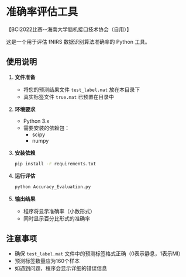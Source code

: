 # 准确率评估工具

【BCI2022比赛--海南大学脑机接口技术协会（自用）】

这是一个用于评估 fNIRS 数据识别算法准确率的 Python 工具。

## 使用说明

1. **文件准备**
   - 将您的预测结果文件 `test_label.mat` 放在本目录下
   - 真实标签文件 `true.mat` 已预置在目录中

2. **环境要求**
   - Python 3.x
   - 需要安装的依赖包：
     - scipy
     - numpy
   
3. **安装依赖**
   ```bash
   pip install -r requirements.txt
   ```

4. **运行评估**
   ```bash
   python Accuracy_Evaluation.py
   ```

5. **输出结果**
   - 程序将显示准确率（小数形式）
   - 同时显示百分比形式的准确率

## 注意事项
- 确保 `test_label.mat` 文件中的预测标签格式正确（0表示静息，1表示MI）
- 预测标签数量应为160个样本
- 如遇到问题，程序会显示详细的错误信息 
